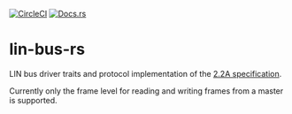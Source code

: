[![CircleCI](https://circleci.com/gh/Sensirion/lin-bus-rs.svg?style=shield)](https://circleci.com/gh/Sensirion/lin-bus-rs)
[![Docs.rs](https://docs.rs/lin-bus/badge.svg)](https://docs.rs/lin-bus/)
# lin-bus-rs

LIN bus driver traits and protocol implementation of the [2.2A specification].

Currently only the frame level for reading and writing frames from a master is
supported.


[2.2A specification]: https://www.cs-group.de/wp-content/uploads/2016/11/LIN_Specification_Package_2.2A.pdf
